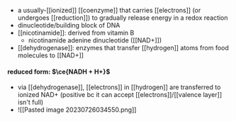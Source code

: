 - a usually-[[ionized]] [[coenzyme]] that carries [[electrons]] (or undergoes [[reduction]]) to gradually release energy in a redox reaction
- dinucleotide/building block of DNA
- [[nicotinamide]]: derived from vitamin B
	- nicotinamide adenine dinucleotide ([[NAD+]])
- [[dehydrogenase]]:  enzymes that transfer [[hydrogen]] atoms from food molecules to [[NAD+]]

#### reduced form: $\ce{NADH + H+}$
- via [[dehydrogenase]], [[electrons]] in [[hydrogen]] are transferred to ionized NAD+ (positive bc it can accept [[electrons]]/[[valence layer]] isn't full)
- ![[Pasted image 20230726034550.png]]